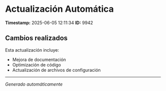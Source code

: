 # Actualización Automática

**Timestamp:** 2025-06-05 12:11:34
**ID:** 9942

## Cambios realizados

Esta actualización incluye:
- Mejora de documentación
- Optimización de código
- Actualización de archivos de configuración

---
*Generado automáticamente*
